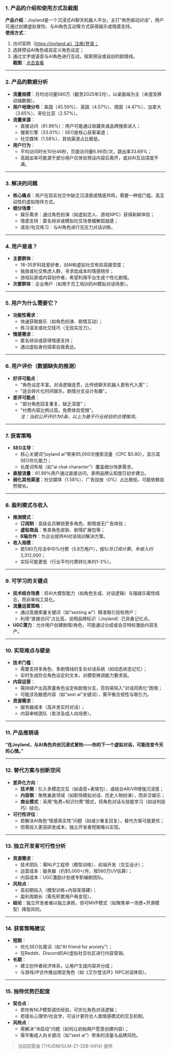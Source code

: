 
### 1. 产品的介绍和使用方式及截图  
**产品介绍**：Joyland是一个沉浸式AI聊天机器人平台，主打“角色驱动对话”，用户可通过创建虚拟冒险、与AI角色互动等方式获得娱乐或情感支持。  
**使用方式**：  
1. 访问官网（https://joyland.ai）注册/登录；  
2. 选择预设AI角色或自定义角色设定；  
3. 通过文字或语音与AI角色进行互动，探索预设或自创的剧情线。  
**截图**：[点击查看](https://cdn-images.toolify.ai/170349959663340439.jpg)  

---

### 2. 产品的数据分析  
- **流量规模**：月均访问量580万（截至2025年3月），以桌面端为主（未提及移动端数据）。  
- **用户地理分布**：美国（45.59%）、英国（4.57%）、德国（4.47%）、加拿大（3.65%）、哥伦比亚（2.57%）。  
- **流量来源**：  
  - 直接访问（61.99%）：用户可能通过收藏夹或品牌搜索进入；  
  - 搜索引擎（33.01%）：SEO是核心获客渠道；  
  - 社交媒体（1.58%）、其他渠道占比极低。  
- **用户行为**：  
  - 平均访问时长10分46秒，页面访问量6.99页/次，跳出率33.69%；  
  - 高跳出率可能源于部分用户仅体验预设内容后离开，或对AI互动深度不满。  

---

### 3. 解决的问题  
- **核心痛点**：用户在现实社交中缺乏沉浸感或情感共鸣，需要一种低门槛、高互动性的虚拟陪伴方式。  
- **细分场景**：  
  - 娱乐需求：通过角色扮演（如虚拟恋人、游戏NPC）获得新鲜体验；  
  - 情感支持：匿名倾诉或模拟社交场景缓解孤独感；  
  - 语言/社交练习：与AI角色进行无压力对话训练。  

---

### 4. 用户是谁？  
- **主要群体**：  
  - 18-35岁科技爱好者，对AI和虚拟社交有较高接受度；  
  - 独居或社交焦虑人群，寻求低成本的情感陪伴；  
  - 游戏玩家或内容创作者，希望利用平台生成个性化剧情。  
- **次要群体**：企业用户（如用于员工培训的AI模拟对话场景）。  

---

### 5. 用户为什么需要它？  
- **功能性需求**：  
  - 快速获取娱乐（如角色扮演、剧情互动）；  
  - 练习语言或社交技巧（无现实压力）。  
- **情感需求**：  
  - 匿名倾诉或获得情感支持；  
  - 通过虚拟身份探索自我表达。  

---

### 6. 用户评价（数据缺失的推测）  
- **好评可能点**：  
  - "角色设定丰富，对话逻辑连贯，比传统聊天机器人更有代入感"；  
  - "适合碎片化时间娱乐，剧情分支设计有趣"。  
- **差评可能点**：  
  - "部分角色回复重复，缺乏深度"；  
  - "付费内容比例过高，免费体验受限"。  
*注：当前公开评价为0条，以上为基于行业经验的合理推测。*

---

### 7. 获客策略  
- **SEO主导**：  
  - 核心关键词“joyland ai”带来95,000次搜索流量（CPC $0.80），显示其SEO优化能力；  
  - 长尾词布局（如“ai chat character”）覆盖细分场景需求。  
- **直接流量**：61.99%用户通过直接访问，表明品牌认知度已初步建立。  
- **弱化其他渠道**：社交媒体（1.58%）、广告投放（0%）占比极低，可能依赖自然增长。  

---

### 8. 盈利模式与收入  
- **推测模式**：  
  - **订阅制**：高级会员解锁更多角色、剧情或无广告体验；  
  - **虚拟商品**：售卖角色皮肤、剧情扩展包等；  
  - **B端合作**：为企业提供AI对话培训解决方案。  
- **收入规模**：  
  - 若580万月活中10%付费（5.8万用户），按$5/月订阅计算，年收入约$3,312,000；  
  - 实际可能更低（行业平均付费转化率约1-3%）。  

---

### 9. 可学习的关键点  
- **技术结合场景**：将AI大模型能力（如角色生成、对话逻辑）与强娱乐属性结合，而非单纯工具化。  
- **流量运营策略**：  
  - 通过高搜索量关键词（如“sexting ai”）精准吸引目标用户；  
  - 利用“直接访问”占比高，说明品牌标识（Joyland）已具备记忆点。  
- **UGC潜力**：允许用户创建剧情/角色，可能通过分成或会员特权激励内容生产。  

---

### 10. 实现难点与壁垒  
- **技术门槛**：  
  - 需要支持多角色、多剧情线的复杂对话系统（如动态状态记忆）；  
  - 实时生成符合角色设定的文本，对模型微调能力要求高。  
- **内容运营**：  
  - 需持续产出高质量角色设定和剧情分支，否则易陷入“对话同质化”困境；  
  - 可能涉及敏感内容（如“sext ai”关键词），需平衡合规性与吸引力。  
- **资源需求**：  
  - 服务器成本（高并发实时对话）；  
  - 内容审核团队（若涉及成人向场景）。  

---

### 11. 产品推销语  
**“在Joyland，与AI角色共创沉浸式冒险——你的下一个虚拟对话，可能改变今天的心情。”**  

---

### 12. 替代方案与创新空间  
- **差异化方向**：  
  - **技术侧**：引入多模态交互（如语音+表情包），或结合AR/VR增强沉浸感；  
  - **内容侧**：聚焦垂直领域（如职场模拟对话、历史人物扮演），而非泛娱乐；  
  - **商业模式**：采用“免费+知识付费”模式，将角色对话与技能学习（如谈判技巧）结合。  
- **可行性评估**：  
  - 若解决AI角色“情感真实性”问题（如减少重复回复），替代方案可能更优；  
  - 但需投入更高研发成本，独立开发者短期难以实现。  

---

### 13. 独立开发者可行性分析  
- **资源需求**：  
  - 技术团队：需NLP工程师（模型训练）、前端开发（交互设计）；  
  - 运营成本：服务器（约$5,000+/月，按580万UV估算）；  
  - 内容成本：UGC激励计划或专职编剧团队。  
- **风险点**：  
  - 高初期投入（模型训练+内容库搭建）；  
  - 盈利周期长（需先积累用户再变现）。  
- **结论**：独立开发者难以独立承担，但可MVP模式（如聚焦单一场景+开源模型）降低风险。  

---

### 14. 获客策略建议  
- **短期**：  
  - 优化SEO长尾词（如“AI friend for anxiety”）；  
  - 在Reddit、Discord的AI/虚拟社交社区进行内容营销。  
- **长期**：  
  - 建立创作者经济体系，让用户生成内容并分成；  
  - 与游戏/IP合作推出限定角色（如《艾尔登法环》NPC对话体验）。  

---

### 15. 独特优势匹配度  
- **契合点**：  
  - 若你有NLP模型调优经验，可优化角色对话逻辑；  
  - 若擅长心理学/社会学，可设计更符合人类情感模式的交互机制。  
- **风险点**：  
  - 需解决“冷启动”问题（如何让初始用户愿意创建内容）；  
  - 需平衡成人向关键词（如“sext ai”）带来的流量与品牌风险。  

> 当前回答由 [THUDM/GLM-Z1-32B-0414] 提供